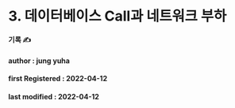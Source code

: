# 3. 데이터베이스 Call과 네트워크 부하

**기록 ✍️**

#### author : jung yuha

#### **first Registered : 2022-04-12**

#### last modified : **2022-04-12**
